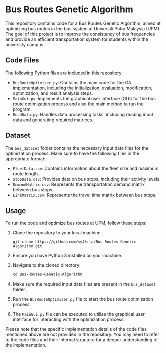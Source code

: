 
# Bus Routes Genetic Algorithm

This repository contains code for a Bus Routes Genetic Algorithm, aimed at optimizing bus routes in the bus system at Universiti Putra Malaysia (UPM). The goal of this project is to improve the consistency of bus frequencies and provide an efficient transportation system for students within the university campus.

## Code Files

The following Python files are included in this repository:

- `BusRouteOptimiser.py`: Contains the main code for the GA implementation, including the initialization, evaluation, modification, optimization, and result analysis steps.
- `MainGui.py`: Implements the graphical user interface (GUI) for the bus route optimization process and also the main method to run the program.
- `ReadData.py`: Handles data processing tasks, including reading input data and generating required matrices.

## Dataset

The `bus_dataset` folder contains the necessary input data files for the optimization process. Make sure to have the following files in the appropriate format:

- `FleetData.csv`: Contains information about the fleet size and maximum route length.
- `StopData.csv`: Provides data on bus stops, including their activity levels.
- `DemandMatrix.csv`: Represents the transportation demand matrix between bus stops.
- `LinkMatrix.csv`: Represents the travel time matrix between bus stops.

## Usage

To run the code and optimize bus routes at UPM, follow these steps:

1. Clone the repository to your local machine:

   ```
   git clone https://github.com/sy4kila/Bus-Routes-Genetic-Algorithm.git
   ```

2. Ensure you have Python 3 installed on your machine.

3. Navigate to the cloned directory:

   ```
   cd Bus-Routes-Genetic-Algorithm
   ```

4. Make sure the required input data files are present in the `bus_dataset` folder.

5. Run the `BusRouteOptimiser.py` file to start the bus route optimization process.

6. The `MainGui.py` file can be executed to utilize the graphical user interface for interacting with the optimization process.

Please note that the specific implementation details of the code files mentioned above are not provided in the repository. You may need to refer to the code files and their internal structure for a deeper understanding of the implementation.

